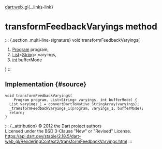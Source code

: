 [dart:web\_gl](../../dart-web_gl/dart-web_gl-library){._links-link}

transformFeedbackVaryings method
================================

::: {.section .multi-line-signature}
void transformFeedbackVaryings(

1.  [Program](../program-class) program,
2.  [List](../../dart-core/list-class)\<[String](../../dart-core/string-class)\>
    varyings,
3.  [int](../../dart-core/int-class) bufferMode

)
:::

Implementation {#source}
--------------

``` {.language-dart data-language="dart"}
void transformFeedbackVaryings(
    Program program, List<String> varyings, int bufferMode) {
  List varyings_1 = convertDartToNative_StringArray(varyings);
  _transformFeedbackVaryings_1(program, varyings_1, bufferMode);
  return;
}
```

::: {._attribution}
© 2012 the Dart project authors\
Licensed under the BSD 3-Clause \"New\" or \"Revised\" License.\
<https://api.dart.dev/stable/2.18.5/dart-web_gl/RenderingContext2/transformFeedbackVaryings.html>
:::
